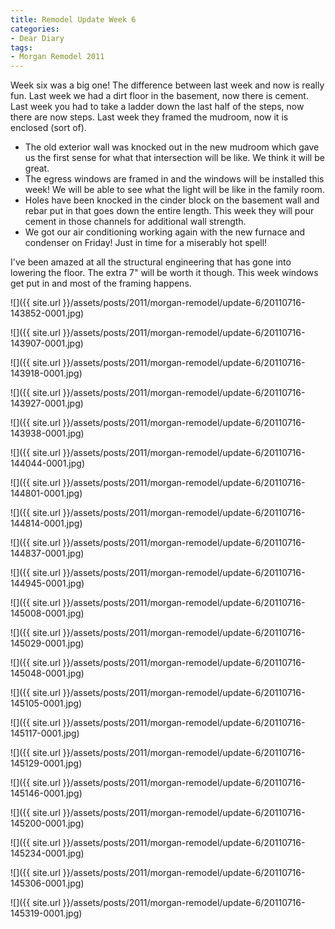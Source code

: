 ```yaml
---
title: Remodel Update Week 6
categories:
- Dear Diary
tags:
- Morgan Remodel 2011
---
```


Week six was a big one! The difference between last week and now is really fun. Last week we had a dirt floor in the basement, now there is cement. Last week you had to take a ladder down the last half of the steps, now there are now steps. Last week they framed the mudroom, now it is enclosed (sort of).

  * The old exterior wall was knocked out in the new mudroom which gave us the first sense for what that intersection will be like. We think it will be great.
  * The egress windows are framed in and the windows will be installed this week! We will be able to see what the light will be like in the family room.
  * Holes have been knocked in the cinder block on the basement wall and rebar put in that goes down the entire length. This week they will pour cement in those channels for additional wall strength.
  * We got our air conditioning working again with the new furnace and condenser on Friday! Just in time for a miserably hot spell!

I've been amazed at all the structural engineering that has gone into lowering the floor. The extra 7" will be worth it though. This week windows get put in and most of the framing happens.

![]({{ site.url }}/assets/posts/2011/morgan-remodel/update-6/20110716-143852-0001.jpg)

![]({{ site.url }}/assets/posts/2011/morgan-remodel/update-6/20110716-143907-0001.jpg)

![]({{ site.url }}/assets/posts/2011/morgan-remodel/update-6/20110716-143918-0001.jpg)

![]({{ site.url }}/assets/posts/2011/morgan-remodel/update-6/20110716-143927-0001.jpg)

![]({{ site.url }}/assets/posts/2011/morgan-remodel/update-6/20110716-143938-0001.jpg)

![]({{ site.url }}/assets/posts/2011/morgan-remodel/update-6/20110716-144044-0001.jpg)

![]({{ site.url }}/assets/posts/2011/morgan-remodel/update-6/20110716-144801-0001.jpg)

![]({{ site.url }}/assets/posts/2011/morgan-remodel/update-6/20110716-144814-0001.jpg)

![]({{ site.url }}/assets/posts/2011/morgan-remodel/update-6/20110716-144837-0001.jpg)

![]({{ site.url }}/assets/posts/2011/morgan-remodel/update-6/20110716-144945-0001.jpg)

![]({{ site.url }}/assets/posts/2011/morgan-remodel/update-6/20110716-145008-0001.jpg)

![]({{ site.url }}/assets/posts/2011/morgan-remodel/update-6/20110716-145029-0001.jpg)

![]({{ site.url }}/assets/posts/2011/morgan-remodel/update-6/20110716-145048-0001.jpg)

![]({{ site.url }}/assets/posts/2011/morgan-remodel/update-6/20110716-145105-0001.jpg)

![]({{ site.url }}/assets/posts/2011/morgan-remodel/update-6/20110716-145117-0001.jpg)

![]({{ site.url }}/assets/posts/2011/morgan-remodel/update-6/20110716-145129-0001.jpg)

![]({{ site.url }}/assets/posts/2011/morgan-remodel/update-6/20110716-145146-0001.jpg)

![]({{ site.url }}/assets/posts/2011/morgan-remodel/update-6/20110716-145200-0001.jpg)

![]({{ site.url }}/assets/posts/2011/morgan-remodel/update-6/20110716-145234-0001.jpg)

![]({{ site.url }}/assets/posts/2011/morgan-remodel/update-6/20110716-145306-0001.jpg)

![]({{ site.url }}/assets/posts/2011/morgan-remodel/update-6/20110716-145319-0001.jpg)

